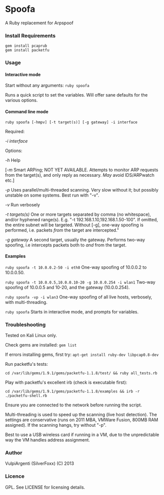 # Spoofa

A Ruby replacement for Arpspoof

### Install Requirements

```gem install pcaprub```  
```gem install packetfu```

### Usage

#### Interactive mode

Start without any arguments: ```ruby spoofa```

Runs a quick script to set the variables. Will offer sane defaults for the various options.

#### Command line mode

```ruby spoofa [-hmpv] [-t target(s)] [-g gateway] -i interface```

Required:

*-i interface*

Options: 

*-h* Help

[*-m* Smart ARPing; NOT YET AVAILABLE. Attempts to monitor ARP requests from the target(s), and only reply as necessary. *May* avoid IDS/ARPwatch etc.]

*-p* Uses parallel/multi-threaded scanning. Very slow without it; but possibly unstable on some systems. Best run with "-v".

*-v* Run verbosely

*-t targets(s)* One or more targets separated by comma (no whitespace), and/or hyphened range(s). E.g. "-t 192.168.1.10,192.168.1.50-100". If omitted, the entire subnet will be targeted. Without [-g], one-way spoofing is performed, i.e. packets *from* the target are intercepted."

*-g gateway* A second target, usually the gateway. Performs two-way spoofing, i.e intercepts packets both to *and* from the target.

#### Examples

```ruby spoofa -t 10.0.0.2-50 -i eth0``` One-way spoofing of 10.0.0.2 to 10.0.0.50.

```ruby spoofa -t 10.0.0.5,10.0.0.10-20 -g 10.0.0.254 -i wlan1``` Two-way spoofing of 10.0.0.5 and 10-20, and the gateway (10.0.0.254).

```ruby spoofa -vp -i wlan3``` One-way spoofing of all live hosts, verbosely, with multi-threading.

```ruby spoofa``` Starts in interactive mode, and prompts for variables.

### Troubleshooting

Tested on Kali Linux only.

Check gems are installed: ```gem list```

If errors installing gems, first try: ```apt-get install ruby-dev libpcap0.8-dev```

Run packetfu's tests:

```cd /var/lib/gems/1.9.1/gems/packetfu-1.1.8/test/ && ruby all_tests.rb```

Play with packetfu's excellent irb (check is executable first):

```cd /var/lib/gems/1.9.1/gems/packetfu-1.1.8/examples && irb -r ./packetfu-shell.rb``` 

Ensure you are connected to the network before running the script.

Multi-threading is used to speed up the scanning (live host detection). The settings are conservative (runs on 2011 MBA, VMWare Fusion, 800MB RAM assigned). If the scanning hangs, try without "-p".

Best to use a USB wireless card if running in a VM, due to the unpredictable way the VM handles address assignment.

### Author

VulpiArgenti (SilverFoxx) (C) 2013

### Licence

GPL. See LICENSE for licensing details.

